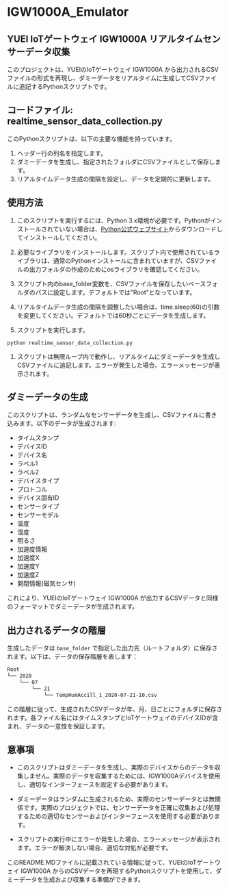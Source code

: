 # IGW1000A_Emulator

## YUEI IoTゲートウェイ IGW1000A リアルタイムセンサーデータ収集
このプロジェクトは、YUEIのIoTゲートウェイ IGW1000A から出力されるCSVファイルの形式を再現し、ダミーデータをリアルタイムに生成してCSVファイルに追記するPythonスクリプトです。

## コードファイル: realtime_sensor_data_collection.py
このPythonスクリプトは、以下の主要な機能を持っています。

1. ヘッダー行の列名を指定します。
2. ダミーデータを生成し、指定されたフォルダにCSVファイルとして保存します。
3. リアルタイムデータ生成の間隔を設定し、データを定期的に更新します。
## 使用方法
1. このスクリプトを実行するには、Python 3.x環境が必要です。Pythonがインストールされていない場合は、[Python公式ウェブサイト](https://www.python.org/downloads/)からダウンロードしてインストールしてください。

2. 必要なライブラリをインストールします。スクリプト内で使用されているライブラリは、通常のPythonインストールに含まれていますが、CSVファイルの出力フォルダの作成のためにosライブラリを確認してください。

3. スクリプト内のbase_folder変数を、CSVファイルを保存したいベースフォルダのパスに設定します。デフォルトでは"Root"となっています。

4. リアルタイムデータ生成の間隔を調整したい場合は、time.sleep(60)の引数を変更してください。デフォルトでは60秒ごとにデータを生成します。

5. スクリプトを実行します。

`python realtime_sensor_data_collection.py`
1. スクリプトは無限ループ内で動作し、リアルタイムにダミーデータを生成しCSVファイルに追記します。エラーが発生した場合、エラーメッセージが表示されます。
## ダミーデータの生成
このスクリプトは、ランダムなセンサーデータを生成し、CSVファイルに書き込みます。以下のデータが生成されます:

- タイムスタンプ
- デバイスID
- デバイス名
- ラベル1
- ラベル2
- デバイスタイプ
- プロトコル
- デバイス固有ID
- センサータイプ
- センサーモデル
- 温度
- 湿度
- 明るさ
- 加速度情報
- 加速度X
- 加速度Y
- 加速度Z
- 開閉情報(磁気センサ)

これにより、YUEIのIoTゲートウェイ IGW1000A が出力するCSVデータと同様のフォーマットでダミーデータが生成されます。


## 出力されるデータの階層
生成したデータは `base_folder` で指定した出力先（ルートフォルダ）に保存されます。以下は、データの保存階層を表します：
```markdown
Root
└── 2020
    └── 07
        └── 21
            └── TempHumAccill_1_2020-07-21-10.csv
```
この階層に従って、生成されたCSVデータが年、月、日ごとにフォルダに保存されます。各ファイル名にはタイムスタンプとIoTゲートウェイのデバイスIDが含まれ、データの一意性を保証します。

## 意事項
- このスクリプトはダミーデータを生成し、実際のデバイスからのデータを収集しません。実際のデータを収集するためには、IGW1000Aデバイスを使用し、適切なインターフェースを設定する必要があります。

- ダミーデータはランダムに生成されるため、実際のセンサーデータとは無関係です。実際のプロジェクトでは、センサーデータを正確に収集および処理するための適切なセンサーおよびインターフェースを使用する必要があります。

- スクリプトの実行中にエラーが発生した場合、エラーメッセージが表示されます。エラーが解決しない場合、適切な対処が必要です。

このREADME.MDファイルに記載されている情報に従って、YUEIのIoTゲートウェイ IGW1000A からのCSVデータを再現するPythonスクリプトを使用して、ダミーデータを生成および収集する準備ができます。
